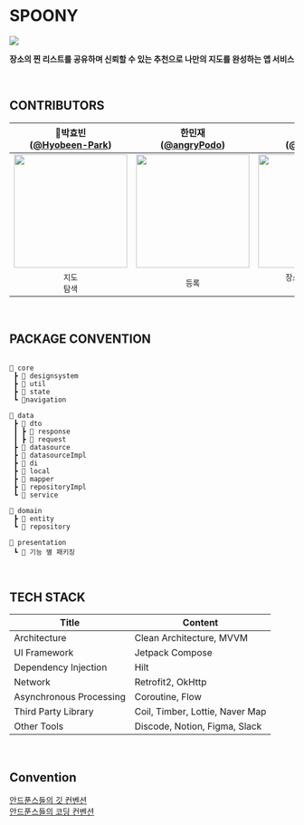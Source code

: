 # SPOONY
<img src="https://github.com/user-attachments/assets/e25de1b2-a2df-465b-a4ff-c6ff8d85b5b4">


**장소의 찐 리스트를 공유하며 신뢰할 수 있는 추천으로 나만의 지도를 완성하는 앱 서비스**

<br> 

## CONTRIBUTORS
|                                  👑박효빈<br/>([@Hyobeen-Park](https://github.com/Hyobeen-Park))                                    |                                      한민재<br/>([@angryPodo](https://github.com/angryPodo))                                       |                                  안세홍<br/>([@Roel4990](https://github.com/Roel4990))                                   |                                    박동민<br/>([@chattymin](https://github.com/chattymin))                                     |
|:---------------------------------------------------------------------------------------------------------------------------:|:---------------------------------------------------------------------------------------------------------------------------:|:---------------------------------------------------------------------------------------------------------------------------:|:---------------------------------------------------------------------------------------------------------------------------:|
| <img width="200px" src="https://avatars.githubusercontent.com/u/98209004?v=4"/> | <img width="200px" src="https://avatars.githubusercontent.com/u/160750136?v=4"/> | <img width="200px" src="https://avatars.githubusercontent.com/u/93641814?v=4"/>     | <img width="200px" src="https://avatars.githubusercontent.com/u/52882799?v=4"/>  |
|                                                      `지도`<br/>`탐색`<br/>                                                      |                                                         `등록`<br/>                                                    |                                          `장소 상세 페이지`<br/>`신고하기`<br/>                                       |                             `칩`<br/>


<br>

## PACKAGE CONVENTION

```

📁 core
 ┣ 📁 designsystem
 ┣ 📁 util
 ┣ 📁 state
 ┗ 📁navigation

📁 data
 ┣ 📁 dto
 ┃ ┣ 📁 response
 ┃ ┣ 📁 request
 ┣ 📁 datasource
 ┣ 📁 datasourceImpl
 ┣ 📁 di
 ┣ 📁 local
 ┣ 📁 mapper
 ┣ 📁 repositoryImpl
 ┗ 📁 service

📁 domain
 ┣ 📁 entity
 ┗ 📁 repository

📁 presentation
 ┗ 📁 기능 별 패키징

```

<br>

## TECH STACK
| Title | Content                               |
| ------------ |---------------------------------------|
| Architecture | Clean Architecture, MVVM |
| UI Framework  | Jetpack Compose                       |
| Dependency Injection | Hilt                                  |
| Network | Retrofit2, OkHttp                     |
| Asynchronous Processing | Coroutine, Flow                       |
| Third Party Library | Coil, Timber, Lottie, Naver Map       |
| Other Tools | Discode, Notion, Figma, Slack                |\
</br>

## Convention
[안드푼스들의 깃 컨벤션](https://creative-suede-cad.notion.site/Git-Convention-4038dc7126e34df6aa042b400284b188?pvs=4)
<br/>
[안드푼스들의 코딩 컨벤션](https://creative-suede-cad.notion.site/Android-Coding-Convention-71015e22d6a44f28b07aa756c81b2cf3?pvs=4)
